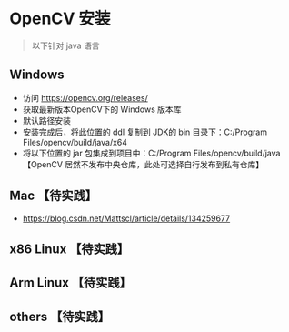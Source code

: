 # OpenCV 安装

> 以下针对 java 语言

## Windows

- 访问 https://opencv.org/releases/
- 获取最新版本OpenCV下的 Windows 版本库
- 默认路径安装
- 安装完成后，将此位置的 ddl 复制到 JDK的 bin 目录下：C:/Program Files/opencv/build/java/x64
- 将以下位置的 jar 包集成到项目中：C:/Program Files/opencv/build/java 【OpenCV 居然不发布中央仓库，此处可选择自行发布到私有仓库】


## Mac 【待实践】

- https://blog.csdn.net/Mattscl/article/details/134259677

## x86 Linux 【待实践】

## Arm Linux 【待实践】

## others 【待实践】
